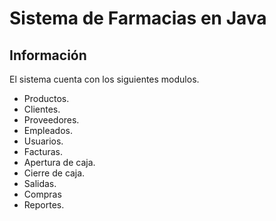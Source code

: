 # Sistema de Farmacias en Java


## Información
El sistema cuenta con los siguientes modulos.
- Productos.
- Clientes.
- Proveedores.
- Empleados.
- Usuarios.
- Facturas.
- Apertura de caja.
- Cierre de caja.
- Salidas.
- Compras
- Reportes.
